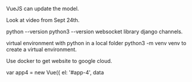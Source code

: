 VueJS can update the model.

Look at video from Sept 24th.

python --version
python3 --version
websocket library django channels.

virtual environment with python in a local folder
python3 -m venv venv to create a virtual environment.

Use docker to get website to google cloud.

var app4 = new Vue({
  el: '#app-4',
  data
